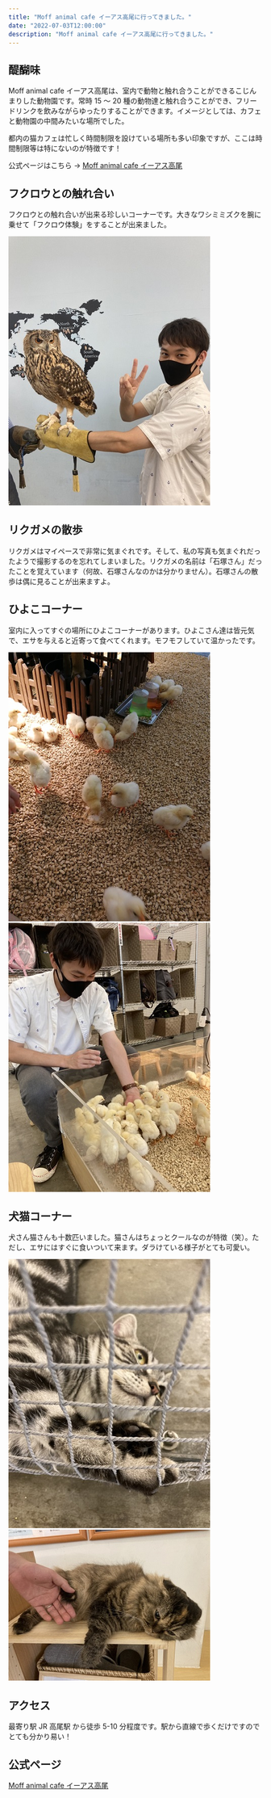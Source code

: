 ```yaml
---
title: "Moff animal cafe イーアス高尾に行ってきました。"
date: "2022-07-03T12:00:00"
description: "Moff animal cafe イーアス高尾に行ってきました。"
---
```


## 醍醐味

Moff animal cafe イーアス高尾は、室内で動物と触れ合うことができるこじんまりした動物園です。常時 15 ～ 20 種の動物達と触れ合うことができ、フリードリンクを飲みながらゆったりすることができます。イメージとしては、カフェと動物園の中間みたいな場所でした。

都内の猫カフェは忙しく時間制限を設けている場所も多い印象ですが、ここは時間制限等は特にないのが特徴です！

公式ページはこちら → [Moff animal cafe イーアス高尾](https://takao.iias.jp/shop/detail/1020.html)

## フクロウとの触れ合い

フクロウとの触れ合いが出来る珍しいコーナーです。大きなワシミミズクを腕に乗せて「フクロウ体験」をすることが出来ました。

![owl_on_arm](./owl_on_arm.jpg)

## リクガメの散歩

リクガメはマイペースで非常に気まぐれです。そして、私の写真も気まぐれだったようで撮影するのを忘れてしまいました。リクガメの名前は「石塚さん」だったことを覚えています（何故、石塚さんなのかは分かりません）。石塚さんの散歩は偶に見ることが出来ますよ。

## ひよこコーナー

室内に入ってすぐの場所にひよこコーナーがあります。ひよこさん達は皆元気で、エサを与えると近寄って食べてくれます。モフモフしていて温かったです。

![chiks1](./chiks1.jpg)
![chiks2](./chiks2.jpg)

## 犬猫コーナー

犬さん猫さんも十数匹いました。猫さんはちょっとクールなのが特徴（笑）。ただし、エサにはすぐに食いついて来ます。ダラけている様子がとても可愛い。

![cat1](./cat1.jpg)
![cat2](./cat2.jpg)

## アクセス

最寄り駅 JR 高尾駅 から徒歩 5-10 分程度です。駅から直線で歩くだけですのでとても分かり易い！

## 公式ページ

[Moff animal cafe イーアス高尾](https://takao.iias.jp/shop/detail/1020.html)

